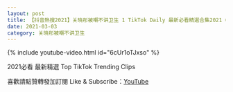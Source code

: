 ```yaml
---
layout: post
title: 【抖音熱搜2021】关晓彤被嘲不讲卫生 1 TikTok Daily 最新必看精選合集2021 03 03
date: 2021-03-03
category: 关晓彤被嘲不讲卫生
---
```


{% include youtube-video.html id="6cUr1oTJxso" %}

2021必看 最新精選 Top TikTok Trending Clips

喜歡請點贊轉發加訂閱 Like & Subscribe：[YouTube](https://www.youtube.com/channel/UCAoR7VcanIPd04uEq_GIylA/videos)

